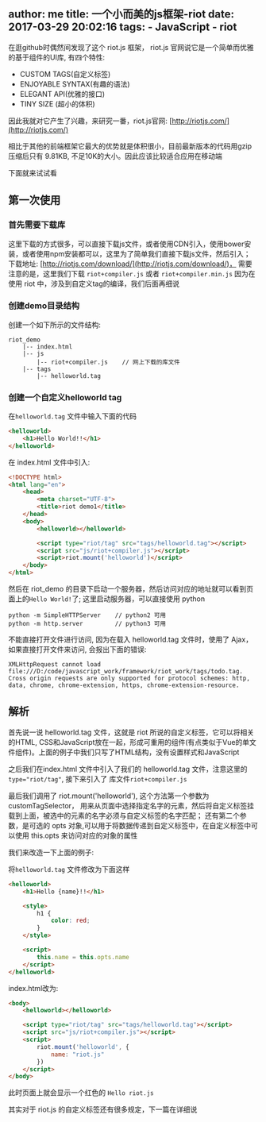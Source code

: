 author: me
title: 一个小而美的js框架-riot
date: 2017-03-29 20:02:16
tags: 
    - JavaScript
    - riot
---


在逛github时偶然间发现了这个 riot.js 框架， riot.js 官网说它是一个简单而优雅的基于组件的UI库, 有四个特性:

- CUSTOM TAGS(自定义标签) 
- ENJOYABLE SYNTAX(有趣的语法)
- ELEGANT API(优雅的接口)
- TINY SIZE (超小的体积)

因此我就对它产生了兴趣，来研究一番，riot.js官网:  [http://riotjs.com/](http://riotjs.com/)

相比于其他的前端框架它最大的优势就是体积很小，目前最新版本的代码用gzip压缩后只有 9.81KB, 不足10K的大小。因此应该比较适合应用在移动端

下面就来试试看

## 第一次使用

### 首先需要下载库

这里下载的方式很多，可以直接下载js文件，或者使用CDN引入，使用bower安装，或者使用npm安装都可以，这里为了简单我们直接下载js文件，然后引入； 下载地址: [http://riotjs.com/download/](http://riotjs.com/download/)， 需要注意的是，这里我们下载 `riot+compiler.js` 或者 `riot+compiler.min.js` 因为在使用 riot 中，涉及到自定义tag的编译，我们后面再细说

### 创建demo目录结构

创建一个如下所示的文件结构:

```
riot_demo
    |-- index.html
    |-- js
        |-- riot+compiler.js    // 网上下载的库文件
    |-- tags
        |-- helloworld.tag
```

### 创建一个自定义helloworld tag

在`helloworld.tag` 文件中输入下面的代码

```html
<helloworld>
    <h1>Hello World!!</h1>
</helloworld>
```

在 index.html 文件中引入:

```html
<!DOCTYPE html>
<html lang="en">
    <head>
        <meta charset="UTF-8">
        <title>riot demo1</title>
    </head>
    <body>
        <helloworld></helloworld>

        <script type="riot/tag" src="tags/helloworld.tag"></script>
        <script src="js/riot+compiler.js"></script>
        <script>riot.mount('helloworld')</script>
    </body>
</html>
```

然后在 riot_demo 的目录下启动一个服务器，然后访问对应的地址就可以看到页面上的`Hello World!`了; 这里启动服务器，可以直接使用 python

```
python -m SimpleHTTPServer    // python2 可用
python -m http.server         // python3 可用
```

不能直接打开文件进行访问, 因为在载入 helloworld.tag 文件时，使用了 Ajax，如果直接打开文件来访问, 会报出下面的错误:

```
XMLHttpRequest cannot load file:///D:/code/javascript_work/framework/riot_work/tags/todo.tag. Cross origin requests are only supported for protocol schemes: http, data, chrome, chrome-extension, https, chrome-extension-resource.
```

## 解析

首先说一说 helloworld.tag 文件，这就是 riot 所说的自定义标签，它可以将相关的HTML, CSS和JavaScript放在一起，形成可重用的组件(有点类似于Vue的单文件组件)。上面的例子中我们只写了HTML结构，没有设置样式和JavaScript

之后我们在index.html 文件中引入了我们的 helloworld.tag 文件，注意这里的 `type="riot/tag"`, 接下来引入了 库文件`riot+compiler.js`

最后我们调用了 riot.mount('helloworld'), 这个方法第一个参数为customTagSelector， 用来从页面中选择指定名字的元素，然后将自定义标签挂载到上面，被选中的元素的名字必须与自定义标签的名字匹配； 还有第二个参数，是可选的 opts 对象,可以用于将数据传递到自定义标签中，在自定义标签中可以使用 this.opts 来访问对应的对象的属性

我们来改造一下上面的例子:

将`helloworld.tag` 文件修改为下面这样

```html
<helloworld>
    <h1>Hello {name}!!</h1>

    <style>
        h1 {
            color: red;
        }
    </style>

    <script>
        this.name = this.opts.name
    </script>
</helloworld>
```

index.html改为:

```html
<body>
    <helloworld></helloworld>

    <script type="riot/tag" src="tags/helloworld.tag"></script>
    <script src="js/riot+compiler.js"></script>
    <script>
        riot.mount('helloworld', {
            name: "riot.js"
        })
    </script>
</body>
```

此时页面上就会显示一个红色的 `Hello riot.js`


其实对于 riot.js 的自定义标签还有很多规定，下一篇在详细说